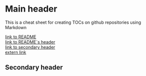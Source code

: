 # Main header

This is a cheat sheet for creating TOCs on github repositories using Markdown

[link to README](README.md)   
[link to README´s header](https://github.com/pilotAlpal/cheatsheet#cheatsheet)  
[link to secondary header](https://github.com/pilotAlpal/cheatsheet/blob/master/mdow4githubTOC.md#secondary-header)  
[extern link](https://help.github.com/articles/basic-writing-and-formatting-syntax/#links)

## Secondary header
